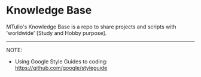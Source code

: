 # Knowledge Base

MTulio's Knowledge Base is a repo to share projects and scripts with 'worldwide'  [Study and Hobby purpose].


---
NOTE:

* Using  Google Style Guides to coding: https://github.com/google/styleguide


